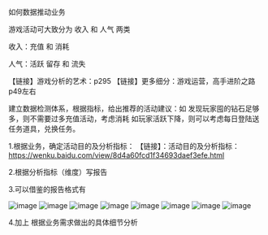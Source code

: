 如何数据推动业务

游戏活动可大致分为 收入 和 人气 两类


收入：充值 和 消耗 


人气：活跃 留存 和 流失


【链接】游戏分析的艺术：p295
【链接】更多细分：游戏运营，高手进阶之路p49左右

建立数据检测体系，根据指标，给出推荐的活动建议：如 发现玩家囤的钻石足够多，则不需要过多充值活动，考虑消耗
如玩家活跃下降，则可以考虑每日登陆送任务道具，兑换任务。



1.根据业务，确定活动目的及分析指标：
【链接】：活动目的及分析指标：https://wenku.baidu.com/view/8d4a60fcd1f34693daef3efe.html

2.根据分析指标（维度）写报告

3.可以借鉴的报告格式有

![image](https://github.com/wxqk3/python_data_analyst/blob/master/%E4%B8%9A%E5%8A%A1/res/0.png)
![image](https://github.com/wxqk3/python_data_analyst/blob/master/%E4%B8%9A%E5%8A%A1/res/1.png)
![image](https://github.com/wxqk3/python_data_analyst/blob/master/%E4%B8%9A%E5%8A%A1/res/2.png)
![image](https://github.com/wxqk3/python_data_analyst/blob/master/%E4%B8%9A%E5%8A%A1/res/3.png)
![image](https://github.com/wxqk3/python_data_analyst/blob/master/%E4%B8%9A%E5%8A%A1/res/4.png)
![image](https://github.com/wxqk3/python_data_analyst/blob/master/%E4%B8%9A%E5%8A%A1/res/5.png)
![image](https://github.com/wxqk3/python_data_analyst/blob/master/%E4%B8%9A%E5%8A%A1/res/6.png)
![image](https://github.com/wxqk3/python_data_analyst/blob/master/%E4%B8%9A%E5%8A%A1/res/7.png)

4.加上 根据业务需求做出的具体细节分析
